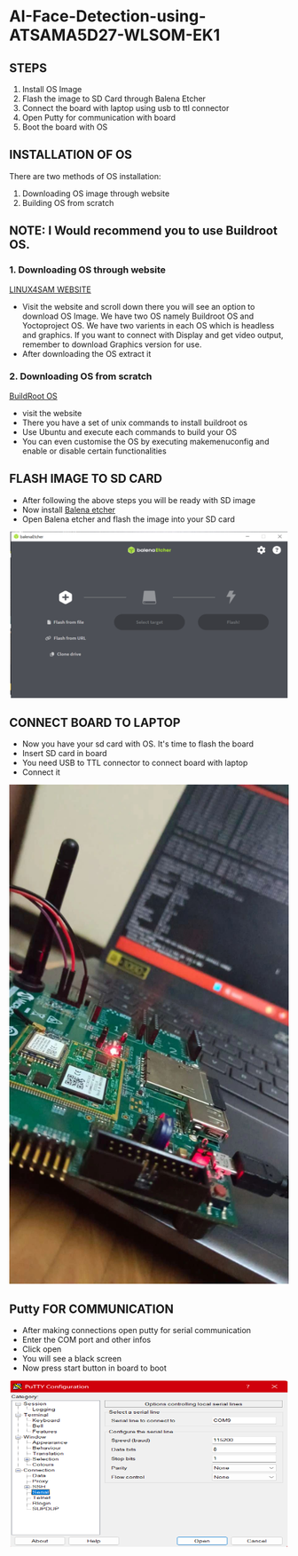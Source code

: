 # AI-Face-Detection-using-ATSAMA5D27-WLSOM-EK1

## STEPS
1. Install OS Image
2. Flash the image to SD Card through Balena Etcher
3. Connect the board with laptop using usb to ttl connector
4. Open Putty for communication with board
5. Boot the board with OS

## INSTALLATION OF OS
There are two methods of OS installation:
1. Downloading OS image through website
2. Building OS from scratch

## NOTE: I Would recommend you to use Buildroot OS.

### 1. Downloading OS through website
[LINUX4SAM WEBSITE](https://www.linux4sam.org/bin/view/Linux4SAM/Sama5d27WLSom1EKMainPage)

- Visit the website and scroll down there you will see an option to download OS Image. We have two OS namely Buildroot OS and Yoctoproject OS. We have two varients in each OS which is headless and graphics. If you want to connect with Display and get video output, remember to download Graphics version for use.
- After downloading the OS extract it

 ### 2. Downloading OS from scratch
 [BuildRoot OS](https://www.linux4sam.org/bin/view/Linux4SAM/BuildRoot)

 - visit the website
 - There you have a set of unix commands to install buildroot os
 - Use Ubuntu and execute each commands to build your OS
 - You can even customise the OS by executing makemenuconfig and enable or disable certain functionalities

## FLASH IMAGE TO SD CARD
- After following the above steps you will be ready with SD image
- Now install [Balena etcher](https://etcher.balena.io/)
- Open Balena etcher and flash the image into your SD card
<p align=center>
<img src="balena etcher.PNG" width="500" height="300">
</p>

## CONNECT BOARD TO LAPTOP
- Now you have your sd card with OS. It's time to flash the board
- Insert SD card in board
- You need USB to TTL connector to connect board with laptop
- Connect it
<p align=center>
<img src="1.jpeg" width="1600" height="900">
</p>

## Putty FOR COMMUNICATION
- After making connections open putty for serial communication
- Enter the COM port and other infos
- Click open
- You will see a black screen
- Now press start button in board to boot
<p align=center>
<img src="3.png" width="500" height="300">
</p>


 

